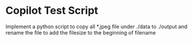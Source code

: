 # Copilot Test Script
 Implement a python script to copy all *.jpeg file under ./data to ./output and rename the file to add the filesize to the beginning of filename
 